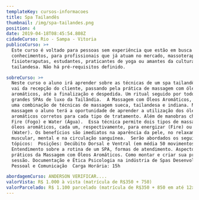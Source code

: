 ```yaml
---
templateKey: cursos-informacoes
title: Spa Tailandês
thumbnail: /img/spa-tailandes.png
position: 4
date: 2019-04-18T08:45:54.808Z
cidadeCurso: Rio - Sampa - Vitoria
publicoCurso: >+
  Este curso é voltado para pessoas sem experiência que estão em busca de novos
  conhecimentos, para profissionais que já atuam no mercado, massoterapeutas,
  fisioteraputas, estudantes, praticantes de yoga ou amantes da cultura
  tailandesa. Não há pré-requisitos definido.

sobreCurso: >+
  Neste curso o aluno irá aprender sobre as técnicas de um spa tailandês, que
  vai da recepção do cliente, passando pela prática de massagem com óleos
  aromáticos, até a finalização e despedida. Um ritual seguido por todos os
  grandes SPAs de luxo da Tailândia. ​ A Massagem com Óleos Aromáticos, é uma
  uma combinação de técnicas de massagem sueca, tailandesa e indiana. Nesta
  massagem o aluno terá a oportunidade de aprender a utilização dos óleos
  aromáticos corretos para cada tipo de tratamento. Além de manobras chamadas
  Fire (Fogo) e Water (Água). ​ Essa técnica permite dois tipos de massagem com
  óleos aromáticos, cada um, respectivamente, para energizar (Fire) ou relaxar
  (Water). Os benefícios são imediatos na aparência da pele, no relaxamento
  muscular, mental e na circulação sanguínea. ​ Serão abordados os seguintes
  tópicos: ​ Posições: Decúbito Dorsal e Ventral (em média 50 movimentos).
  Entendimento sobre a rotina de um SPA, formas de atendimento. Aspectos
  práticos da Massagem com Óleos Aromáticos. Como montar e criar sua própria
  sessão. Documentação e Ética Psicologia na indústria de Spas Desenvolvimento
  Pessoal e Comunicação ​ Carga Horária: 15h

abordagemCurso: ANDERSON VERIFICAR....
valorVista: R$ 1.000 à vista (matrícula de R$350 + 750)
valorParcelado: R$ 1.100 parcelado (matrícula de R$350 + 850 em até 12x no cartão)
---
```


